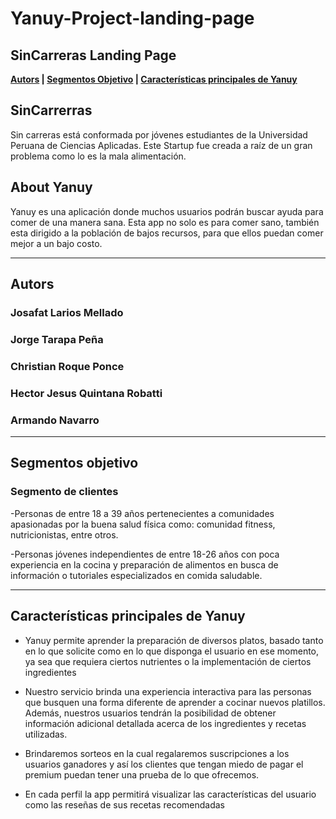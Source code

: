 # Yanuy-Project-landing-page
## SinCarreras Landing Page 

**[Autors](#autors) | [Segmentos Objetivo](#segmentos-objetivo) | [Características principales de Yanuy](#características-principales-de-Yanuy)**

## SinCarrerras

Sin carreras está conformada por jóvenes estudiantes de la Universidad Peruana de Ciencias Aplicadas. Este Startup fue creada a raíz de un gran problema como lo es la mala alimentación.

## About Yanuy

Yanuy es una aplicación donde muchos usuarios podrán buscar ayuda para comer de una manera sana. Esta app no solo es para comer sano, también esta dirigido a la población de bajos recursos, para que ellos puedan comer mejor a un bajo costo.

---

## Autors

### Josafat Larios Mellado

### Jorge Tarapa Peña

### Christian Roque Ponce

### Hector Jesus Quintana Robatti

### Armando Navarro
---

## Segmentos objetivo

### Segmento de clientes
-Personas de entre 18 a 39 años pertenecientes a comunidades apasionadas por la buena salud física como: comunidad fitness, nutricionistas, entre otros.

-Personas jóvenes independientes de entre 18-26 años con poca experiencia en la cocina y preparación de alimentos en busca de información o tutoriales especializados en comida saludable.

---
## Características principales de Yanuy

- Yanuy permite aprender la preparación de diversos platos, basado tanto en lo que solicite como en lo que disponga el usuario en ese momento, ya sea que requiera ciertos nutrientes o la implementación de ciertos ingredientes

- Nuestro servicio brinda una experiencia interactiva para las personas que busquen una forma diferente de aprender a cocinar nuevos platillos. Además, nuestros usuarios tendrán la posibilidad de obtener información adicional detallada acerca de los ingredientes y recetas utilizadas.

- Brindaremos sorteos en la cual regalaremos suscripciones a los usuarios ganadores y así los clientes que tengan miedo de pagar el premium puedan tener una prueba de lo que ofrecemos.

- En cada perfil la app permitirá visualizar las características del usuario como las reseñas de sus recetas recomendadas
